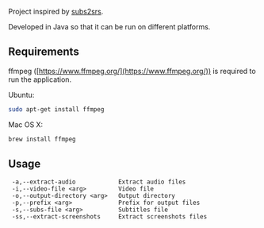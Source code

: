 Project inspired by [subs2srs](http://subs2srs.sourceforge.net/).

Developed in Java so that it can be run on different platforms.

## Requirements

ffmpeg ([https://www.ffmpeg.org/](https://www.ffmpeg.org/)) is required to run the application.

Ubuntu:
```bash
sudo apt-get install ffmpeg
```

Mac OS X:
```bash
brew install ffmpeg
```

## Usage
```
 -a,--extract-audio            Extract audio files
 -i,--video-file <arg>         Video file
 -o,--output-directory <arg>   Output directory
 -p,--prefix <arg>             Prefix for output files
 -s,--subs-file <arg>          Subtitles file
 -ss,--extract-screenshots     Extract screenshots files
```